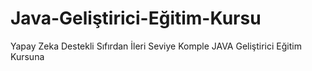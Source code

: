 # Java-Geliştirici-Eğitim-Kursu
Yapay Zeka Destekli Sıfırdan İleri Seviye Komple JAVA Geliştirici Eğitim Kursuna 
